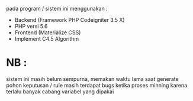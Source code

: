 pada program / sistem ini menggunakan :
- Backend (Framework PHP Codeigniter 3.5 X)
- PHP versi 5.6
- Frontend (Materialize CSS)
- Implement C4.5 Algorithm

NB :
=========================================
sistem ini masih belum sempurna, memakan waktu lama saat generate pohon keputusan / rule
masih terdapat bugs ketika proses minning karena terlalu banyak cabang variabel yang dipakai
